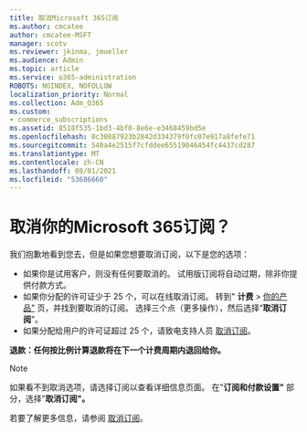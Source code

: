 ```yaml
---
title: 取消Microsoft 365订阅
ms.author: cmcatee
author: cmcatee-MSFT
manager: scotv
ms.reviewer: jkinma, jmueller
ms.audience: Admin
ms.topic: article
ms.service: o365-administration
ROBOTS: NOINDEX, NOFOLLOW
localization_priority: Normal
ms.collection: Adm_O365
ms.custom:
- commerce_subscriptions
ms.assetid: 8518f535-1bd3-4bf0-8e6e-e3468459bd5e
ms.openlocfilehash: 0c30887923b2842d334379f0fc07e917a8fefe71
ms.sourcegitcommit: 540a4e2515f7cfddee65519046454fc4437cd287
ms.translationtype: MT
ms.contentlocale: zh-CN
ms.lasthandoff: 08/01/2021
ms.locfileid: "53686660"
---
```

# <a name="canceling-your-microsoft-365-subscription"></a>取消你的Microsoft 365订阅？

我们抱歉地看到您去，但是如果您想要取消订阅，以下是您的选项：
  
- 如果你是试用客户，则没有任何要取消的。 试用版订阅将自动过期，除非你提供付款方式。
- 如果你分配的许可证少于 25 个，可以在线取消订阅。 转到" **计费** \> [你的产品"](https://go.microsoft.com/fwlink/p/?linkid=842054) 页，并找到要取消的订阅。 选择三个点（更多操作），然后选择“**取消订阅**”。
- 如果分配给用户的许可证超过 25 个，请致电支持人员 [取消订阅](https://go.microsoft.com/fwlink/p/?linkid=518322)。

**退款：任何按比例计算退款将在下一个计费周期内退回给你。**

> [!NOTE]
> 如果看不到取消选项，请选择订阅以查看详细信息页面。 在"**订阅和付款设置"** 部分，选择"**取消订阅"。**

若要了解更多信息，请参阅 [取消订阅](/microsoft-365/commerce/subscriptions/cancel-your-subscription)。